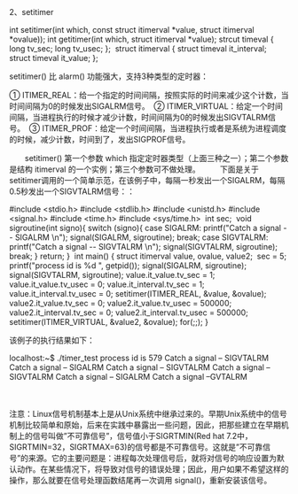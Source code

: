 2、setitimer


int setitimer(int which, const struct itimerval *value, struct itimerval *ovalue));
int getitimer(int which, struct itimerval *value);
​
strcut timeval
{
   long tv_sec; 
   long tv_usec; 
};
​
struct itimerval
{
   struct timeval it_interval; 
   struct timeval it_value; 
};

setitimer() 比 alarm() 功能强大，支持3种类型的定时器：

① ITIMER_REAL：给一个指定的时间间隔，按照实际的时间来减少这个计数，当时间间隔为0的时候发出SIGALRM信号。 
② ITIMER_VIRTUAL：给定一个时间间隔，当进程执行的时候才减少计数，时间间隔为0的时候发出SIGVTALRM信号。 
③ ITIMER_PROF：给定一个时间间隔，当进程执行或者是系统为进程调度的时候，减少计数，时间到了，发出SIGPROF信号。

　　setitimer() 第一个参数 which 指定定时器类型（上面三种之一）；第二个参数是结构 itimerval 的一个实例；第三个参数可不做处理。 
　　下面是关于setitimer调用的一个简单示范，在该例子中，每隔一秒发出一个SIGALRM，每隔0.5秒发出一个SIGVTALRM信号：：

#include <stdio.h>
#include <stdlib.h>
#include <unistd.h>
#include <signal.h>
#include <time.h>
#include <sys/time.h>
​
int sec;
​
void sigroutine(int signo){
   switch (signo){
   case SIGALRM:
       printf("Catch a signal -- SIGALRM \n");
       signal(SIGALRM, sigroutine);
       break;
   case SIGVTALRM:
       printf("Catch a signal -- SIGVTALRM \n");
       signal(SIGVTALRM, sigroutine);
       break;
   }
   return;
}
​
int main()
{
   struct itimerval value, ovalue, value2;
​
   sec = 5;
   printf("process id is %d ", getpid());
   signal(SIGALRM, sigroutine);
   signal(SIGVTALRM, sigroutine);
   value.it_value.tv_sec = 1;
   value.it_value.tv_usec = 0;
   value.it_interval.tv_sec = 1;
   value.it_interval.tv_usec = 0;
   setitimer(ITIMER_REAL, &value, &ovalue);
   value2.it_value.tv_sec = 0;
   value2.it_value.tv_usec = 500000;
   value2.it_interval.tv_sec = 0;
   value2.it_interval.tv_usec = 500000;
   setitimer(ITIMER_VIRTUAL, &value2, &ovalue);
   for(;;);
}

该例子的执行结果如下：

localhost:~$ ./timer_test
process id is 579
Catch a signal – SIGVTALRM
Catch a signal – SIGALRM
Catch a signal – SIGVTALRM
Catch a signal – SIGVTALRM
Catch a signal – SIGALRM
Catch a signal –GVTALRM


　

注意：Linux信号机制基本上是从Unix系统中继承过来的。早期Unix系统中的信号机制比较简单和原始，后来在实践中暴露出一些问题，因此，把那些建立在早期机制上的信号叫做”不可靠信号”，信号值小于SIGRTMIN(Red hat 7.2中，SIGRTMIN=32，SIGRTMAX=63)的信号都是不可靠信号。这就是”不可靠信号”的来源。它的主要问题是：进程每次处理信号后，就将对信号的响应设置为默认动作。在某些情况下，将导致对信号的错误处理；因此，用户如果不希望这样的操作，那么就要在信号处理函数结尾再一次调用 signal()，重新安装该信号。
